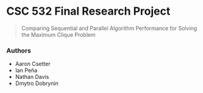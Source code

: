 # CSC 532 Final Research Project
> Comparing Sequential and Parallel Algorithm Performance for Solving the Maximum Clique Problem

### Authors
* Aaron Csetter
* Ian Peña
* Nathan Davis
* Dmytro Dobrynin
